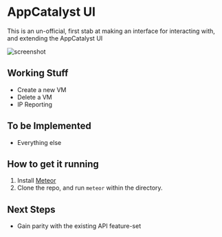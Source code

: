 # AppCatalyst UI
This is an un-official, first stab at making an interface for interacting with, and extending the AppCatalyst UI

![screenshot]

## Working Stuff


- Create a new VM
- Delete a VM
- IP Reporting

## To be Implemented 

- Everything else

## How to get it running
1. Install [Meteor](https://www.meteor.com/)
1. Clone the repo, and run `meteor` within the directory.

## Next Steps

- Gain parity with the existing API feature-set


[screenshot]: https://cloud.githubusercontent.com/assets/49066/8336540/416660d4-1ae0-11e5-83d4-47120421e596.png
